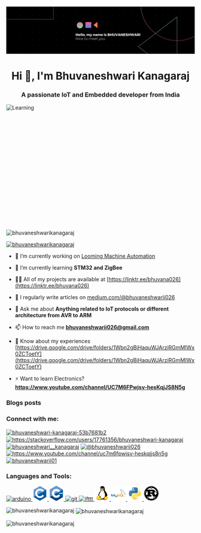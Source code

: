 ![logo](https://github.com/bhuvaneshwarikanagaraj/bhuvaneshwarikanagaraj/blob/main/BHUVANESHWARI%20KANAGARAJ%20(1).png)

<h1 align="center">Hi 👋, I'm Bhuvaneshwari Kanagaraj</h1>
<h3 align="center">A passionate IoT and Embedded developer from India</h3>

<img align="right" alt="Learning" width="957" height="334" scr="https://i0.wp.com/www.iasexpress.net/wp-content/uploads/2018/12/iot-cover-image-min.gif?ssl=1">

<p align="left"> <img src="https://komarev.com/ghpvc/?username=bhuvaneshwarikanagaraj&label=Profile%20views&color=0e75b6&style=flat" alt="bhuvaneshwarikanagaraj" /> </p>

<p align="left"> <a href="https://github.com/ryo-ma/github-profile-trophy"><img src="https://github-profile-trophy.vercel.app/?username=bhuvaneshwarikanagaraj" alt="bhuvaneshwarikanagaraj" /></a> </p>

- 🔭 I’m currently working on [Looming Machine Automation](https://github.com/bhuvaneshwarikanagaraj/LoomingMachine_Automation)

- 🌱 I’m currently learning **STM32 and ZigBee**

- 👨‍💻 All of my projects are available at [https://linktr.ee/bhuvana026](https://linktr.ee/bhuvana026)

- 📝 I regularly write articles on [medium.com/@bhuvaneshwarii026](medium.com/@bhuvaneshwarii026)

- 💬 Ask me about **Anything related to IoT protocols or different architecture from AVR to ARM**

- 📫 How to reach me **bhuvaneshwarii026@gmail.com**

- 📄 Know about my experiences [https://drive.google.com/drive/folders/1Wbn2gBiHaquWJArziRGmMIWx0ZCToetY](https://drive.google.com/drive/folders/1Wbn2gBiHaquWJArziRGmMIWx0ZCToetY)

- ⚡ Want to learn Electronics? **https://www.youtube.com/channel/UC7M6FPwjsv-hesKqjJS8N5g**

### Blogs posts
<!-- BLOG-POST-LIST:START -->
<!-- BLOG-POST-LIST:END -->

<h3 align="left">Connect with me:</h3>
<p align="left">
<a href="https://linkedin.com/in/bhuvaneshwari-kanagaraj-53b7681b2" target="blank"><img align="center" src="https://raw.githubusercontent.com/rahuldkjain/github-profile-readme-generator/master/src/images/icons/Social/linked-in-alt.svg" alt="bhuvaneshwari-kanagaraj-53b7681b2" height="30" width="40" /></a>
<a href="https://stackoverflow.com/users/https://stackoverflow.com/users/17761356/bhuvaneshwari-kanagaraj" target="blank"><img align="center" src="https://raw.githubusercontent.com/rahuldkjain/github-profile-readme-generator/master/src/images/icons/Social/stack-overflow.svg" alt="https://stackoverflow.com/users/17761356/bhuvaneshwari-kanagaraj" height="30" width="40" /></a>
<a href="https://instagram.com/bhuvaneshwari__kanagaraj" target="blank"><img align="center" src="https://raw.githubusercontent.com/rahuldkjain/github-profile-readme-generator/master/src/images/icons/Social/instagram.svg" alt="bhuvaneshwari__kanagaraj" height="30" width="40" /></a>
<a href="https://medium.com/@bhuvaneshwarii026" target="blank"><img align="center" src="https://raw.githubusercontent.com/rahuldkjain/github-profile-readme-generator/master/src/images/icons/Social/medium.svg" alt="@bhuvaneshwarii026" height="30" width="40" /></a>
<a href="https://www.youtube.com/c/https://www.youtube.com/channel/uc7m6fpwjsv-heskqjjs8n5g" target="blank"><img align="center" src="https://raw.githubusercontent.com/rahuldkjain/github-profile-readme-generator/master/src/images/icons/Social/youtube.svg" alt="https://www.youtube.com/channel/uc7m6fpwjsv-heskqjjs8n5g" height="30" width="40" /></a>
<a href="https://www.hackerrank.com/bhuvaneshwarii01" target="blank"><img align="center" src="https://raw.githubusercontent.com/rahuldkjain/github-profile-readme-generator/master/src/images/icons/Social/hackerrank.svg" alt="bhuvaneshwarii01" height="30" width="40" /></a>
</p>

<h3 align="left">Languages and Tools:</h3>
<p align="left"> <a href="https://www.arduino.cc/" target="_blank" rel="noreferrer"> <img src="https://cdn.worldvectorlogo.com/logos/arduino-1.svg" alt="arduino" width="40" height="40"/> </a> <a href="https://www.cprogramming.com/" target="_blank" rel="noreferrer"> <img src="https://raw.githubusercontent.com/devicons/devicon/master/icons/c/c-original.svg" alt="c" width="40" height="40"/> </a> <a href="https://www.w3schools.com/cpp/" target="_blank" rel="noreferrer"> <img src="https://raw.githubusercontent.com/devicons/devicon/master/icons/cplusplus/cplusplus-original.svg" alt="cplusplus" width="40" height="40"/> </a> <a href="https://git-scm.com/" target="_blank" rel="noreferrer"> <img src="https://www.vectorlogo.zone/logos/git-scm/git-scm-icon.svg" alt="git" width="40" height="40"/> </a> <a href="https://ifttt.com/" target="_blank" rel="noreferrer"> <img src="https://www.vectorlogo.zone/logos/ifttt/ifttt-ar21.svg" alt="ifttt" width="40" height="40"/> </a> <a href="https://www.linux.org/" target="_blank" rel="noreferrer"> <img src="https://raw.githubusercontent.com/devicons/devicon/master/icons/linux/linux-original.svg" alt="linux" width="40" height="40"/> </a> <a href="https://www.mysql.com/" target="_blank" rel="noreferrer"> <img src="https://raw.githubusercontent.com/devicons/devicon/master/icons/mysql/mysql-original-wordmark.svg" alt="mysql" width="40" height="40"/> </a> <a href="https://www.python.org" target="_blank" rel="noreferrer"> <img src="https://raw.githubusercontent.com/devicons/devicon/master/icons/python/python-original.svg" alt="python" width="40" height="40"/> </a> <a href="https://www.rust-lang.org" target="_blank" rel="noreferrer"> <img src="https://raw.githubusercontent.com/devicons/devicon/master/icons/rust/rust-plain.svg" alt="rust" width="40" height="40"/> </a> </p>

<p><img align="left" src="https://github-readme-stats.vercel.app/api/top-langs?username=bhuvaneshwarikanagaraj&show_icons=true&locale=en&layout=compact" alt="bhuvaneshwarikanagaraj" /></p>

<p>&nbsp;<img align="center" src="https://github-readme-stats.vercel.app/api?username=bhuvaneshwarikanagaraj&show_icons=true&locale=en" alt="bhuvaneshwarikanagaraj" /></p>

<p><img align="center" src="https://github-readme-streak-stats.herokuapp.com/?user=bhuvaneshwarikanagaraj&" alt="bhuvaneshwarikanagaraj" /></p>

